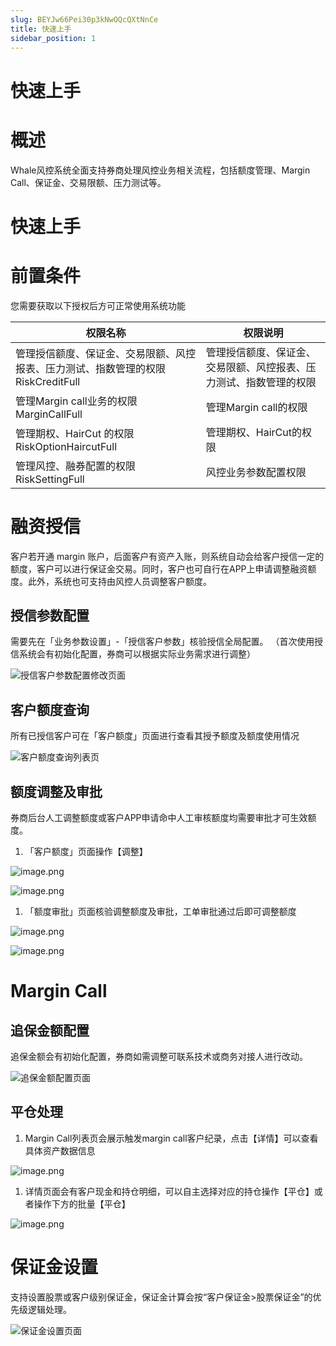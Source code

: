 ```yaml
---
slug: BEYJw66Pei30p3kNwOQcQXtNnCe
title: 快速上手
sidebar_position: 1
---
```



# 快速上手


# 概述


Whale风控系统全面支持券商处理风控业务相关流程，包括额度管理、Margin Call、保证金、交易限额、压力测试等。


# 快速上手


# 前置条件


您需要获取以下授权后方可正常使用系统功能


| 权限名称                                             | 权限说明                              |
| ------------------------------------------------ | --------------------------------- |
| 管理授信额度、保证金、交易限额、风控报表、压力测试、指数管理的权限 RiskCreditFull | 管理授信额度、保证金、交易限额、风控报表、压力测试、指数管理的权限 |
| 管理Margin call业务的权限 MarginCallFull                | 管理Margin call的权限                  |
| 管理期权、HairCut 的权限 RiskOptionHaircutFull           | 管理期权、HairCut的权限                   |
| 管理风控、融券配置的权限 RiskSettingFull                     | 风控业务参数配置权限                        |


# 融资授信


客户若开通 margin 账户，后面客户有资产入账，则系统自动会给客户授信一定的额度，客户可以进行保证金交易。同时，客户也可自行在APP上申请调整融资额度。此外，系统也可支持由风控人员调整客户额度。


## 授信参数配置


需要先在「业务参数设置」-「授信客户参数」核验授信全局配置。
（首次使用授信系统会有初始化配置，券商可以根据实际业务需求进行调整）


![授信客户参数配置修改页面](/assets/812adce177643e5bfdcbe39a941fa4b4.png)


## 客户额度查询


所有已授信客户可在「客户额度」页面进行查看其授予额度及额度使用情况


![客户额度查询列表页](/assets/bd6494823b76651482c5e66298848d06.png)


## 额度调整及审批


券商后台人工调整额度或客户APP申请命中人工审核额度均需要审批才可生效额度。

1. 「客户额度」页面操作【调整】

![image.png](/assets/a949ccf975c20c4fb7251daead3972cb.png)


![image.png](/assets/5715c9583481fb2dfca52064e2242803.png)

1. 「额度审批」页面核验调整额度及审批，工单审批通过后即可调整额度

![image.png](/assets/a9d2ac65bdbc25a993f00e7077888404.png)


![image.png](/assets/5b4a803e2a8f5a54d41c108c4ddce950.png)


# Margin Call


## 追保金额配置


追保金额会有初始化配置，券商如需调整可联系技术或商务对接人进行改动。


![追保金额配置页面](/assets/0e27bc36a2a639a8aa11356526e5ceca.png)


## 平仓处理

1. Margin Call列表页会展示触发margin call客户纪录，点击【详情】可以查看具体资产数据信息

![image.png](/assets/00a3b0e59967079bb0dfa5939b0f82c4.png)

1. 详情页面会有客户现金和持仓明细，可以自主选择对应的持仓操作【平仓】或者操作下方的批量【平仓】

![image.png](/assets/e393647593751966a1d1f6658237fa10.png)


# 保证金设置


支持设置股票或客户级别保证金，保证金计算会按“客户保证金>股票保证金”的优先级逻辑处理。


![保证金设置页面](/assets/c537d997373f435bafd3406816826b7d.png)

